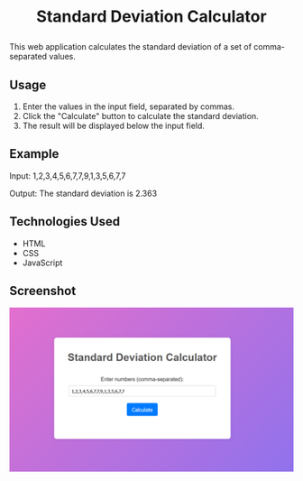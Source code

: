 # <p align="center">Standard Deviation Calculator</p>

This web application calculates the standard deviation of a set of comma-separated values.

## Usage

1. Enter the values in the input field, separated by commas.
2. Click the "Calculate" button to calculate the standard deviation.
3. The result will be displayed below the input field.

## Example

Input: 1,2,3,4,5,6,7,7,9,1,3,5,6,7,7

Output: The standard deviation is 2.363

## Technologies Used

- HTML
- CSS
- JavaScript

## Screenshot

![Sample](assets/image.png)

